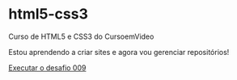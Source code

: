 # html5-css3

Curso de HTML5 e CSS3 do CursoemVideo

Estou aprendendo a criar sites e agora vou gerenciar repositórios!

<a href="https://tobiassales.github.io/html5-css3/desafios/des009-arrumando-meu-primeiro-site/index.html">Executar o desafio 009
